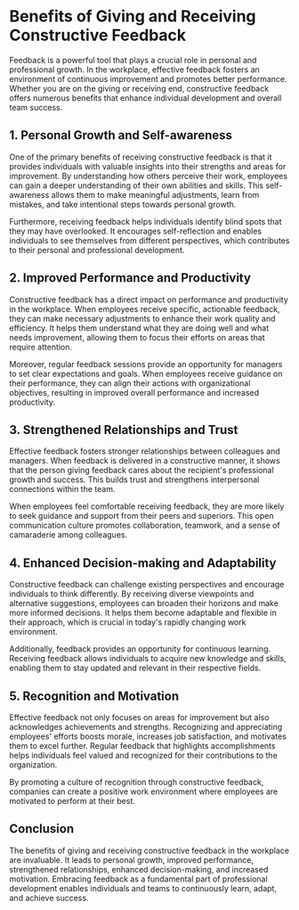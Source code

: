 # Benefits of Giving and Receiving Constructive Feedback

Feedback is a powerful tool that plays a crucial role in personal and professional growth. In the workplace, effective feedback fosters an environment of continuous improvement and promotes better performance. Whether you are on the giving or receiving end, constructive feedback offers numerous benefits that enhance individual development and overall team success.

## 1\. Personal Growth and Self-awareness

One of the primary benefits of receiving constructive feedback is that it provides individuals with valuable insights into their strengths and areas for improvement. By understanding how others perceive their work, employees can gain a deeper understanding of their own abilities and skills. This self-awareness allows them to make meaningful adjustments, learn from mistakes, and take intentional steps towards personal growth.

Furthermore, receiving feedback helps individuals identify blind spots that they may have overlooked. It encourages self-reflection and enables individuals to see themselves from different perspectives, which contributes to their personal and professional development.

## 2\. Improved Performance and Productivity

Constructive feedback has a direct impact on performance and productivity in the workplace. When employees receive specific, actionable feedback, they can make necessary adjustments to enhance their work quality and efficiency. It helps them understand what they are doing well and what needs improvement, allowing them to focus their efforts on areas that require attention.

Moreover, regular feedback sessions provide an opportunity for managers to set clear expectations and goals. When employees receive guidance on their performance, they can align their actions with organizational objectives, resulting in improved overall performance and increased productivity.

## 3\. Strengthened Relationships and Trust

Effective feedback fosters stronger relationships between colleagues and managers. When feedback is delivered in a constructive manner, it shows that the person giving feedback cares about the recipient's professional growth and success. This builds trust and strengthens interpersonal connections within the team.

When employees feel comfortable receiving feedback, they are more likely to seek guidance and support from their peers and superiors. This open communication culture promotes collaboration, teamwork, and a sense of camaraderie among colleagues.

## 4\. Enhanced Decision-making and Adaptability

Constructive feedback can challenge existing perspectives and encourage individuals to think differently. By receiving diverse viewpoints and alternative suggestions, employees can broaden their horizons and make more informed decisions. It helps them become adaptable and flexible in their approach, which is crucial in today's rapidly changing work environment.

Additionally, feedback provides an opportunity for continuous learning. Receiving feedback allows individuals to acquire new knowledge and skills, enabling them to stay updated and relevant in their respective fields.

## 5\. Recognition and Motivation

Effective feedback not only focuses on areas for improvement but also acknowledges achievements and strengths. Recognizing and appreciating employees' efforts boosts morale, increases job satisfaction, and motivates them to excel further. Regular feedback that highlights accomplishments helps individuals feel valued and recognized for their contributions to the organization.

By promoting a culture of recognition through constructive feedback, companies can create a positive work environment where employees are motivated to perform at their best.

## Conclusion

The benefits of giving and receiving constructive feedback in the workplace are invaluable. It leads to personal growth, improved performance, strengthened relationships, enhanced decision-making, and increased motivation. Embracing feedback as a fundamental part of professional development enables individuals and teams to continuously learn, adapt, and achieve success.
